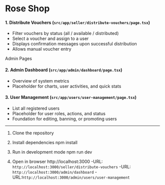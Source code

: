 # Rose Shop

#### 1. **Distribute Vouchers** (`src/app/seller/distribute-vouchers/page.tsx`)
- Filter vouchers by status (all / available / distributed)
- Select a voucher and assign to a user
- Displays confirmation messages upon successful distribution
- Allows manual voucher entry

Admin Pages

#### 2. **Admin Dashboard** (`src/app/admin/dashboard/page.tsx`)
- Overview of system metrics
- Placeholder for charts, user activities, and quick stats

#### 3. **User Management** (`src/app/users/user-management/page.tsx`)
- List all registered users
- Placeholder for user roles, actions, and status
- Foundation for editing, banning, or promoting users

---

1. Clone the repository

2. Install dependencies
npm install

3. Run in development mode
npm run dev

4. Open in browser
http://localhost:3000
-URL: `http://localhost:3000/seller/distribute-vouchers`
-URL: `http://localhost:3000/admin/dashboard`
-URL:`http://localhost:3000/admin/users/user-management`

